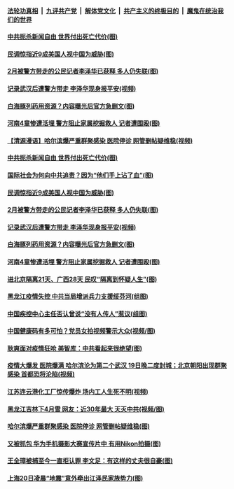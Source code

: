 ####  [法轮功真相](../../../../basic/blob/master/README.md?t=04231401) &nbsp;|&nbsp; [九评共产党](../../../../9ping.md/blob/master/README.md?t=04231401) &nbsp;|&nbsp; [解体党文化](../../../../jtdwh.md/blob/master/README.md?t=04231401)  &nbsp;|&nbsp; [共产主义的终极目的](../../../../gczydzjmd.md/blob/master/README.md?t=04231401) &nbsp;|&nbsp; [魔鬼在统治我们的世界](../../../../mgztzwmdsj.md/blob/master/README.md?t=04231401) 

#### [中共扼杀新闻自由 世界付出死亡代价(图)](../pages/p1/930763.md?t=04231401) 

#### [民调惊指近9成美国人视中国为威胁(图)](../pages/p1/930746.md?t=04231401) 

#### [2月被警方带走的公民记者李泽华已获释 多人仍失联(图)](../pages/p1/930718.md?t=04231401) 

#### [记录武汉后遭警方带走 李泽华现身报平安(视频)](../pages/p1/930721.md?t=04231401) 

#### [白海豚列药用资源？内容曝光后官方急删文(图)](../pages/p1/930710.md?t=04231401) 

#### [河南4童惨遭活埋 警方阻止家属挖掘救人 记者遭围殴(图)](../pages/p1/930703.md?t=04231401) 

#### [【清源漫语】哈尔滨爆严重群聚感染 医院停诊 网管删帖疑维稳(视频)](../pages/p1/930768.md?t=04231401) 

#### [中共扼杀新闻自由 世界付出死亡代价(图)](../pages/p1/930763.md?t=04231401) 

#### [国际社会为何向中共追责？因为“他们手上沾了血”(图)](../pages/p1/930713.md?t=04231401) 

#### [民调惊指近9成美国人视中国为威胁(图)](../pages/p1/930746.md?t=04231401) 

#### [2月被警方带走的公民记者李泽华已获释 多人仍失联(图)](../pages/p1/930718.md?t=04231401) 

#### [记录武汉后遭警方带走 李泽华现身报平安(视频)](../pages/p1/930721.md?t=04231401) 

#### [白海豚列药用资源？内容曝光后官方急删文(图)](../pages/p1/930710.md?t=04231401) 

#### [河南4童惨遭活埋 警方阻止家属挖掘救人 记者遭围殴(图)](../pages/p1/930703.md?t=04231401) 

#### [进北京隔离21天、广西28天 民叹“隔离到怀疑人生”(图)](../pages/p1/930706.md?t=04231401) 

#### [黑龙江疫情失控 中共当局增派兵力支援绥芬河(组图)](../pages/p1/930691.md?t=04231401) 

#### [中国疾控中心主任否认曾说“没有人传人”惹议(组图)](../pages/p1/930638.md?t=04231401) 

#### [中国健康码有多可怕？党员女拍视频警示大众(视频/图)](../pages/p1/930624.md?t=04231401) 

#### [耿爽面对疫情狂呛 美智库：中共看起来很绝望(图)](../pages/p1/930633.md?t=04231401) 

#### [疫情大爆发 医院爆满 哈尔滨沦为第二个武汉 19日晚二度封城；北京朝阳出现群聚感染 首都恐将沦陷(视频)](../pages/p1/930590.md?t=04231401) 

#### [江苏连云港化工厂惊传爆炸 场内工人生死不明(视频)](../pages/p1/930627.md?t=04231401) 

#### [黑龙江吉林下4月雪 网友：近30年最大 天灭中共(视频/图)](../pages/p1/930591.md?t=04231401) 

#### [哈尔滨爆严重群聚感染 医院停诊 网管删帖疑维稳(图)](../pages/p1/930587.md?t=04231401) 

#### [又被抓包 华为手机摄影大赛宣传片中 有用Nikon拍摄(图)](../pages/p1/930569.md?t=04231401) 

#### [王全璋被捕至今一直拒认罪 李文足：有这样的丈夫很自豪(图)](../pages/p1/930541.md?t=04231401) 

#### [上海20日凌晨“地震”意外牵出江泽民家族势力(图)](../pages/p1/930460.md?t=04231401) 


